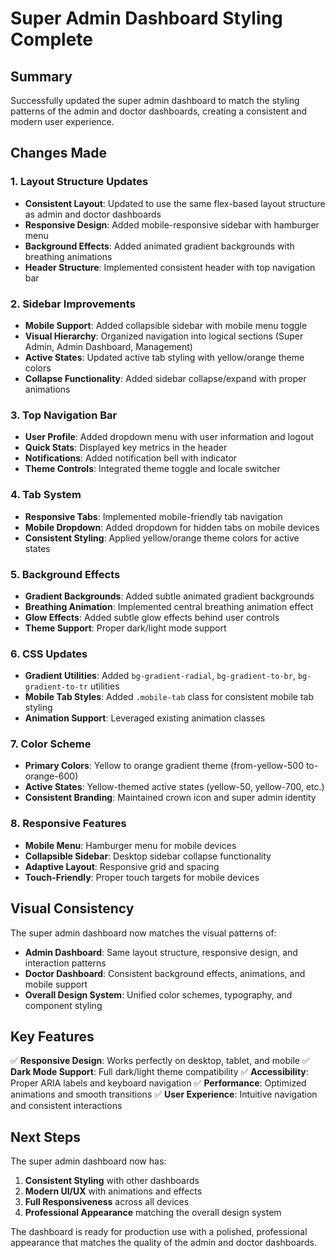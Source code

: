 # Super Admin Dashboard Styling Complete

## Summary
Successfully updated the super admin dashboard to match the styling patterns of the admin and doctor dashboards, creating a consistent and modern user experience.

## Changes Made

### 1. Layout Structure Updates
- **Consistent Layout**: Updated to use the same flex-based layout structure as admin and doctor dashboards
- **Responsive Design**: Added mobile-responsive sidebar with hamburger menu
- **Background Effects**: Added animated gradient backgrounds with breathing animations
- **Header Structure**: Implemented consistent header with top navigation bar

### 2. Sidebar Improvements
- **Mobile Support**: Added collapsible sidebar with mobile menu toggle
- **Visual Hierarchy**: Organized navigation into logical sections (Super Admin, Admin Dashboard, Management)
- **Active States**: Updated active tab styling with yellow/orange theme colors
- **Collapse Functionality**: Added sidebar collapse/expand with proper animations

### 3. Top Navigation Bar
- **User Profile**: Added dropdown menu with user information and logout
- **Quick Stats**: Displayed key metrics in the header
- **Notifications**: Added notification bell with indicator
- **Theme Controls**: Integrated theme toggle and locale switcher

### 4. Tab System
- **Responsive Tabs**: Implemented mobile-friendly tab navigation
- **Mobile Dropdown**: Added dropdown for hidden tabs on mobile devices
- **Consistent Styling**: Applied yellow/orange theme colors for active states

### 5. Background Effects
- **Gradient Backgrounds**: Added subtle animated gradient backgrounds
- **Breathing Animation**: Implemented central breathing animation effect
- **Glow Effects**: Added subtle glow effects behind user controls
- **Theme Support**: Proper dark/light mode support

### 6. CSS Updates
- **Gradient Utilities**: Added `bg-gradient-radial`, `bg-gradient-to-br`, `bg-gradient-to-tr` utilities
- **Mobile Tab Styles**: Added `.mobile-tab` class for consistent mobile tab styling
- **Animation Support**: Leveraged existing animation classes

### 7. Color Scheme
- **Primary Colors**: Yellow to orange gradient theme (from-yellow-500 to-orange-600)
- **Active States**: Yellow-themed active states (yellow-50, yellow-700, etc.)
- **Consistent Branding**: Maintained crown icon and super admin identity

### 8. Responsive Features
- **Mobile Menu**: Hamburger menu for mobile devices
- **Collapsible Sidebar**: Desktop sidebar collapse functionality
- **Adaptive Layout**: Responsive grid and spacing
- **Touch-Friendly**: Proper touch targets for mobile devices

## Visual Consistency

The super admin dashboard now matches the visual patterns of:
- **Admin Dashboard**: Same layout structure, responsive design, and interaction patterns
- **Doctor Dashboard**: Consistent background effects, animations, and mobile support
- **Overall Design System**: Unified color schemes, typography, and component styling

## Key Features

✅ **Responsive Design**: Works perfectly on desktop, tablet, and mobile
✅ **Dark Mode Support**: Full dark/light theme compatibility
✅ **Accessibility**: Proper ARIA labels and keyboard navigation
✅ **Performance**: Optimized animations and smooth transitions
✅ **User Experience**: Intuitive navigation and consistent interactions

## Next Steps

The super admin dashboard now has:
1. **Consistent Styling** with other dashboards
2. **Modern UI/UX** with animations and effects
3. **Full Responsiveness** across all devices
4. **Professional Appearance** matching the overall design system

The dashboard is ready for production use with a polished, professional appearance that matches the quality of the admin and doctor dashboards.
